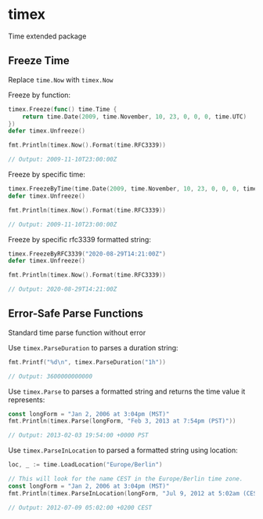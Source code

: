 # timex

Time extended package

## Freeze Time 

Replace `time.Now` with `timex.Now`

Freeze by function:
```go
timex.Freeze(func() time.Time {
    return time.Date(2009, time.November, 10, 23, 0, 0, 0, time.UTC)
})
defer timex.Unfreeze()

fmt.Println(timex.Now().Format(time.RFC3339))

// Output: 2009-11-10T23:00:00Z
```

Freeze by specific time:
```go
timex.FreezeByTime(time.Date(2009, time.November, 10, 23, 0, 0, 0, time.UTC))
defer timex.Unfreeze()

fmt.Println(timex.Now().Format(time.RFC3339))

// Output: 2009-11-10T23:00:00Z
```

Freeze by specific rfc3339 formatted string:
```go
timex.FreezeByRFC3339("2020-08-29T14:21:00Z")
defer timex.Unfreeze()

fmt.Println(timex.Now().Format(time.RFC3339))

// Output: 2020-08-29T14:21:00Z
```

## Error-Safe Parse Functions

Standard time parse function without error

Use `timex.ParseDuration` to parses a duration string:
```go
fmt.Printf("%d\n", timex.ParseDuration("1h"))

// Output: 3600000000000
```

Use `timex.Parse` to parses a formatted string and returns the time value it represents:
```go
const longForm = "Jan 2, 2006 at 3:04pm (MST)"
fmt.Println(timex.Parse(longForm, "Feb 3, 2013 at 7:54pm (PST)"))

// Output: 2013-02-03 19:54:00 +0000 PST
```

Use `timex.ParseInLocation` to parsed a formatted string using location:
```go
loc, _ := time.LoadLocation("Europe/Berlin")

// This will look for the name CEST in the Europe/Berlin time zone.
const longForm = "Jan 2, 2006 at 3:04pm (MST)"
fmt.Println(timex.ParseInLocation(longForm, "Jul 9, 2012 at 5:02am (CEST)", loc))

// Output: 2012-07-09 05:02:00 +0200 CEST
```